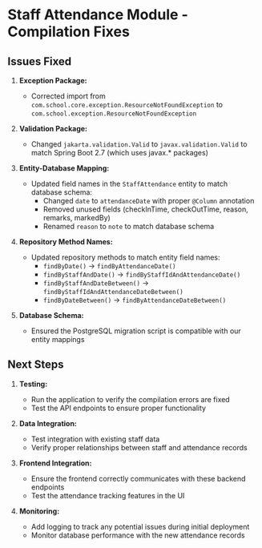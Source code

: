 # Staff Attendance Module - Compilation Fixes

## Issues Fixed

1. **Exception Package:**
   - Corrected import from `com.school.core.exception.ResourceNotFoundException` to `com.school.exception.ResourceNotFoundException`

2. **Validation Package:**
   - Changed `jakarta.validation.Valid` to `javax.validation.Valid` to match Spring Boot 2.7 (which uses javax.* packages)

3. **Entity-Database Mapping:**
   - Updated field names in the `StaffAttendance` entity to match database schema:
     - Changed `date` to `attendanceDate` with proper `@Column` annotation
     - Removed unused fields (checkInTime, checkOutTime, reason, remarks, markedBy)
     - Renamed `reason` to `note` to match database schema

4. **Repository Method Names:**
   - Updated repository methods to match entity field names:
     - `findByDate()` → `findByAttendanceDate()`
     - `findByStaffAndDate()` → `findByStaffIdAndAttendanceDate()`
     - `findByStaffAndDateBetween()` → `findByStaffIdAndAttendanceDateBetween()`
     - `findByDateBetween()` → `findByAttendanceDateBetween()`

5. **Database Schema:**
   - Ensured the PostgreSQL migration script is compatible with our entity mappings

## Next Steps

1. **Testing:**
   - Run the application to verify the compilation errors are fixed
   - Test the API endpoints to ensure proper functionality

2. **Data Integration:**
   - Test integration with existing staff data
   - Verify proper relationships between staff and attendance records

3. **Frontend Integration:**
   - Ensure the frontend correctly communicates with these backend endpoints
   - Test the attendance tracking features in the UI

4. **Monitoring:**
   - Add logging to track any potential issues during initial deployment
   - Monitor database performance with the new attendance records
